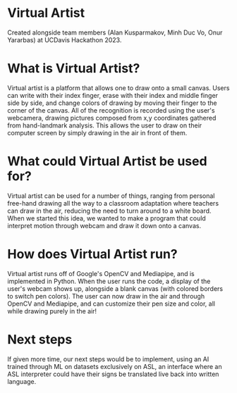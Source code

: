 # Virtual Artist 

Created alongside team members (Alan Kusparmakov, Minh Duc Vo, Onur Yararbas) at UCDavis Hackathon 2023. 

# What is Virtual Artist? 

Virtual artist is a platform that allows one to draw onto a small canvas. Users can write with their index finger, erase with their index and middle finger side by side, and change colors of drawing by moving their finger to the corner of the canvas. All of the recognition is recorded using the user's webcamera, drawing pictures composed from x,y coordinates gathered from hand-landmark analysis. This allows the user to draw on their computer screen by simply drawing in the air in front of them.


# What could Virtual Artist be used for?
Virtual artist can be used for a number of things, ranging from personal free-hand drawing all the way to a classroom adaptation where teachers can draw in the air, reducing the need to turn around to a white board. When we started this idea, we wanted to make a program that could interpret motion through webcam and draw it down onto a canvas.


# How does Virtual Artist run?

Virtual artist runs off of Google's OpenCV and Mediapipe, and is implemented in Python. When the user runs the code, a display of the user's webcam shows up, alongside a blank canvas (with colored borders to switch pen colors). The user can now draw in the air and through OpenCV and Mediapipe, and can customize their pen size and color, all while drawing purely in the air!


# Next steps

If given more time, our next steps would be to implement, using an AI trained through ML on datasets exclusively on ASL, an interface where an ASL interpreter could have their signs be translated live back into written language.

